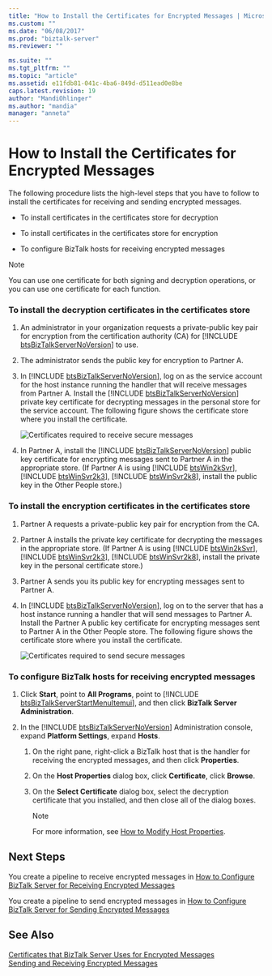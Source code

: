```yaml
---
title: "How to Install the Certificates for Encrypted Messages | Microsoft Docs"
ms.custom: ""
ms.date: "06/08/2017"
ms.prod: "biztalk-server"
ms.reviewer: ""

ms.suite: ""
ms.tgt_pltfrm: ""
ms.topic: "article"
ms.assetid: e11fdb81-041c-4ba6-849d-d511ead0e8be
caps.latest.revision: 19
author: "MandiOhlinger"
ms.author: "mandia"
manager: "anneta"
---
```

# How to Install the Certificates for Encrypted Messages
The following procedure lists the high-level steps that you have to follow to install the certificates for receiving and sending encrypted messages.  
  
-   To install certificates in the certificates store for decryption  
  
-   To install certificates in the certificates store for encryption  
  
-   To configure BizTalk hosts for receiving encrypted messages  
  
> [!NOTE]
>  You can use one certificate for both signing and decryption operations, or you can use one certificate for each function.  
  
### To install the decryption certificates in the certificates store  
  
1. An administrator in your organization requests a private-public key pair for encryption from the certification authority (CA) for [!INCLUDE [btsBizTalkServerNoVersion](../includes/btsbiztalkservernoversion-md.md)] to use.  
  
2. The administrator sends the public key for encryption to Partner A.  
  
3. In [!INCLUDE [btsBizTalkServerNoVersion](../includes/btsbiztalkservernoversion-md.md)], log on as the service account for the host instance running the handler that will receive messages from Partner A. Install the [!INCLUDE [btsBizTalkServerNoVersion](../includes/btsbiztalkservernoversion-md.md)] private key certificate for decrypting messages in the personal store for the service account. The following figure shows the certificate store where you install the certificate.  
  
    ![Certificates required to receive secure messages](../core/media/bpi-sp-msgsec-certmgmt-certstores-receive.gif "BPI_SP_MSGSEC_CertMgmt_CertStores_Receive")  
  
4. In Partner A, install the [!INCLUDE [btsBizTalkServerNoVersion](../includes/btsbiztalkservernoversion-md.md)] public key certificate for encrypting messages sent to Partner A in the appropriate store. (If Partner A is using [!INCLUDE [btsWin2kSvr](../includes/btswin2ksvr-md.md)], [!INCLUDE [btsWinSvr2k3](../includes/btswinsvr2k3-md.md)], [!INCLUDE [btsWinSvr2k8](../includes/btswinsvr2k8-md.md)], install the public key in the Other People store.)  
  
### To install the encryption certificates in the certificates store  
  
1. Partner A requests a private-public key pair for encryption from the CA.  
  
2. Partner A installs the private key certificate for decrypting the messages in the appropriate store. (If Partner A is using [!INCLUDE [btsWin2kSvr](../includes/btswin2ksvr-md.md)], [!INCLUDE [btsWinSvr2k3](../includes/btswinsvr2k3-md.md)], [!INCLUDE [btsWinSvr2k8](../includes/btswinsvr2k8-md.md)], install the private key in the personal certificate store.)  
  
3. Partner A sends you its public key for encrypting messages sent to Partner A.  
  
4. In [!INCLUDE [btsBizTalkServerNoVersion](../includes/btsbiztalkservernoversion-md.md)], log on to the server that has a host instance running a handler that will send messages to Partner A. Install the Partner A public key certificate for encrypting messages sent to Partner A in the Other People store. The following figure shows the certificate store where you install the certificate.  
  
    ![Certificates required to send secure messages](../core/media/bpi-sp-msgsec-certmgmt-certstores-send.gif "BPI_SP_MSGSEC_CertMgmt_CertStores_Send")  
  
### To configure BizTalk hosts for receiving encrypted messages  
  
1. Click <strong>Start</strong>, point to <strong>All Programs</strong>, point to [!INCLUDE [btsBizTalkServerStartMenuItemui](../includes/btsbiztalkserverstartmenuitemui-md.md)], and then click <strong>BizTalk Server Administration</strong>.  
  
2. In the [!INCLUDE [btsBizTalkServerNoVersion](../includes/btsbiztalkservernoversion-md.md)] Administration console, expand <strong>Platform Settings</strong>, expand <strong>Hosts</strong>.  
  
   1.  On the right pane, right-click a BizTalk host that is the handler for receiving the encrypted messages, and then click **Properties**.  
  
   2.  On the **Host Properties** dialog box, click **Certificate**, click **Browse**.  
  
   3.  On the **Select Certificate** dialog box, select the decryption certificate that you installed, and then close all of the dialog boxes.  
  
       > [!NOTE]
       >  For more information, see [How to Modify Host Properties](../core/how-to-modify-host-properties.md).  
  
## Next Steps  
 You create a pipeline to receive encrypted messages in [How to Configure BizTalk Server for Receiving Encrypted Messages](../core/how-to-configure-biztalk-server-for-receiving-encrypted-messages.md)  
  
 You create a pipeline to send encrypted messages in [How to Configure BizTalk Server for Sending Encrypted Messages](../core/how-to-configure-biztalk-server-for-sending-encrypted-messages.md)  
  
## See Also  
 [Certificates that BizTalk Server Uses for Encrypted Messages](../core/certificates-that-biztalk-server-uses-for-encrypted-messages.md)   
 [Sending and Receiving Encrypted Messages](../core/sending-and-receiving-encrypted-messages.md)